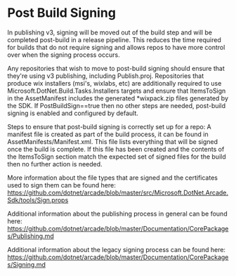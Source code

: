 # Post Build Signing

In publishing v3, signing will be moved out of the build step and will be completed post-build in a release pipeline. This reduces the time required for builds that do not require signing and allows repos to have more control over when the signing process occurs.

Any repositories that wish to move to post-build signing should ensure that they're using v3 publishing, including Publish.proj. Repositories that produce wix installers (msi's, wixlabs, etc) are additionally required to use Microsoft.DotNet.Build.Tasks.Installers targets and ensure that ItemsToSign in the AssetManifest includes the generated *wixpack.zip files generated by the SDK.
If PostBuildSign==true then no other steps are needed, post-build signing is enabled and configured by default.

Steps to ensure that post-build signing is correctly set up for a repo: A manifest file is created as part of the build process, it can be found in AssetManifests/Manifest.xml. This file lists everything that will be signed once the build is complete. If this file has been created and the contents of the ItemsToSign section match the expected set of signed files for the build then no further action is needed.


More information about the file types that are signed and the certificates used to sign them can be found here:
https://github.com/dotnet/arcade/blob/master/src/Microsoft.DotNet.Arcade.Sdk/tools/Sign.props

Additional information about the publishing process in general can be found here:
https://github.com/dotnet/arcade/blob/master/Documentation/CorePackages/Publishing.md

Additional information about the legacy signing process can be found here:
https://github.com/dotnet/arcade/blob/master/Documentation/CorePackages/Signing.md
